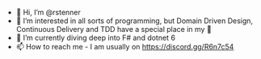 - 👋 Hi, I’m @rstenner
- 👀 I’m interested in all sorts of programming, but Domain Driven Design, Continuous Delivery and TDD have a special place in my 💞️
- 🌱 I’m currently diving deep into F# and dotnet 6
- 📫 How to reach me - I am usually on https://discord.gg/R6n7c54

<!---
rstenner/rstenner is a ✨ special ✨ repository because its `README.md` (this file) appears on your GitHub profile.
You can click the Preview link to take a look at your changes.
--->
